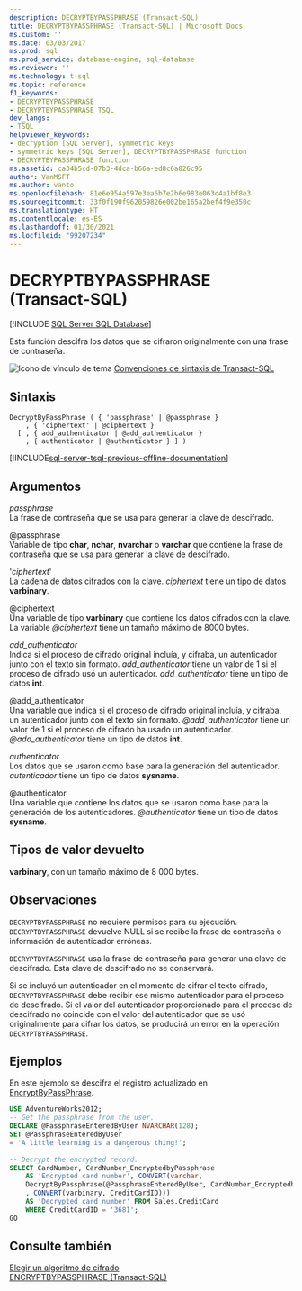 ```yaml
---
description: DECRYPTBYPASSPHRASE (Transact-SQL)
title: DECRYPTBYPASSPHRASE (Transact-SQL) | Microsoft Docs
ms.custom: ''
ms.date: 03/03/2017
ms.prod: sql
ms.prod_service: database-engine, sql-database
ms.reviewer: ''
ms.technology: t-sql
ms.topic: reference
f1_keywords:
- DECRYPTBYPASSPHRASE
- DECRYPTBYPASSPHRASE_TSQL
dev_langs:
- TSQL
helpviewer_keywords:
- decryption [SQL Server], symmetric keys
- symmetric keys [SQL Server], DECRYPTBYPASSPHRASE function
- DECRYPTBYPASSPHRASE function
ms.assetid: ca34b5cd-07b3-4dca-b66a-ed8c6a826c95
author: VanMSFT
ms.author: vanto
ms.openlocfilehash: 81e6e954a597e3ea6b7e2b6e983e063c4a1bf8e3
ms.sourcegitcommit: 33f0f190f962059826e002be165a2bef4f9e350c
ms.translationtype: HT
ms.contentlocale: es-ES
ms.lasthandoff: 01/30/2021
ms.locfileid: "99207234"
---
```

# <a name="decryptbypassphrase-transact-sql"></a>DECRYPTBYPASSPHRASE (Transact-SQL)
[!INCLUDE [SQL Server SQL Database](../../includes/applies-to-version/sql-asdb.md)]

Esta función descifra los datos que se cifraron originalmente con una frase de contraseña.  
  
 ![Icono de vínculo de tema](../../database-engine/configure-windows/media/topic-link.gif "Icono de vínculo de tema") [Convenciones de sintaxis de Transact-SQL](../../t-sql/language-elements/transact-sql-syntax-conventions-transact-sql.md)  
  
## <a name="syntax"></a>Sintaxis  
  
```syntaxsql
DecryptByPassPhrase ( { 'passphrase' | @passphrase }   
    , { 'ciphertext' | @ciphertext }  
  [ , { add_authenticator | @add_authenticator }  
    , { authenticator | @authenticator } ] )  
```  
  
[!INCLUDE[sql-server-tsql-previous-offline-documentation](../../includes/sql-server-tsql-previous-offline-documentation.md)]

## <a name="arguments"></a>Argumentos
 *passphrase*  
La frase de contraseña que se usa para generar la clave de descifrado.  
  
 @passphrase  
Variable de tipo **char**, **nchar**, **nvarchar** o **varchar** que contiene la frase de contraseña que se usa para generar la clave de descifrado.  
  
'*ciphertext*'  
La cadena de datos cifrados con la clave. *ciphertext* tiene un tipo de datos **varbinary**.  
 
@ciphertext  
Una variable de tipo **varbinary** que contiene los datos cifrados con la clave. La variable *\@ciphertext* tiene un tamaño máximo de 8000 bytes.  
  
*add_authenticator*  
Indica si el proceso de cifrado original incluía, y cifraba, un autenticador junto con el texto sin formato. *add_authenticator* tiene un valor de 1 si el proceso de cifrado usó un autenticador. *add_authenticator* tiene un tipo de datos **int**.  
  
@add_authenticator  
Una variable que indica si el proceso de cifrado original incluía, y cifraba, un autenticador junto con el texto sin formato. *\@add_authenticator* tiene un valor de 1 si el proceso de cifrado ha usado un autenticador. *\@add_authenticator* tiene un tipo de datos **int**.  

*authenticator*  
Los datos que se usaron como base para la generación del autenticador. *autenticador* tiene un tipo de datos **sysname**.  
  
@authenticator  
Una variable que contiene los datos que se usaron como base para la generación de los autenticadores. *\@authenticator* tiene un tipo de datos **sysname**.  
  
## <a name="return-types"></a>Tipos de valor devuelto  
**varbinary**, con un tamaño máximo de 8 000 bytes.  
  
## <a name="remarks"></a>Observaciones  
`DECRYPTBYPASSPHRASE` no requiere permisos para su ejecución. `DECRYPTBYPASSPHRASE` devuelve NULL si se recibe la frase de contraseña o información de autenticador erróneas.  
  
`DECRYPTBYPASSPHRASE` usa la frase de contraseña para generar una clave de descifrado. Esta clave de descifrado no se conservará.  
  
Si se incluyó un autenticador en el momento de cifrar el texto cifrado, `DECRYPTBYPASSPHRASE` debe recibir ese mismo autenticador para el proceso de descifrado. Si el valor del autenticador proporcionado para el proceso de descifrado no coincide con el valor del autenticador que se usó originalmente para cifrar los datos, se producirá un error en la operación `DECRYPTBYPASSPHRASE`.  
  
## <a name="examples"></a>Ejemplos  
En este ejemplo se descifra el registro actualizado en [EncryptByPassPhrase](../../t-sql/functions/encryptbypassphrase-transact-sql.md).  
  
```sql  
USE AdventureWorks2012;  
-- Get the passphrase from the user.  
DECLARE @PassphraseEnteredByUser NVARCHAR(128);  
SET @PassphraseEnteredByUser   
= 'A little learning is a dangerous thing!';  
  
-- Decrypt the encrypted record.  
SELECT CardNumber, CardNumber_EncryptedbyPassphrase   
    AS 'Encrypted card number', CONVERT(varchar,  
    DecryptByPassphrase(@PassphraseEnteredByUser, CardNumber_EncryptedbyPassphrase, 1   
    , CONVERT(varbinary, CreditCardID)))  
    AS 'Decrypted card number' FROM Sales.CreditCard   
    WHERE CreditCardID = '3681';  
GO  
```  
  
## <a name="see-also"></a>Consulte también  
 [Elegir un algoritmo de cifrado](../../relational-databases/security/encryption/choose-an-encryption-algorithm.md)   
 [ENCRYPTBYPASSPHRASE &#40;Transact-SQL&#41;](../../t-sql/functions/encryptbypassphrase-transact-sql.md)  
  
  
